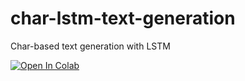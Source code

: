 # char-lstm-text-generation
Char-based text generation with LSTM

[![Open In Colab](https://colab.research.google.com/assets/colab-badge.svg)](https://colab.research.google.com/github/alexyar88/char-lstm-text-generation/blob/master/text-generation.ipynb)
